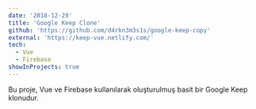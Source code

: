 ```yaml
---
date: '2018-12-29'
title: 'Google Keep Clone'
github: 'https://github.com/d4rkn3m3s1s/google-keep-copy'
external: 'https://keep-vue.netlify.com/'
tech:
  - Vue
  - Firebase
showInProjects: true
---
```


Bu proje, Vue ve Firebase kullanılarak oluşturulmuş basit bir Google Keep klonudur.
